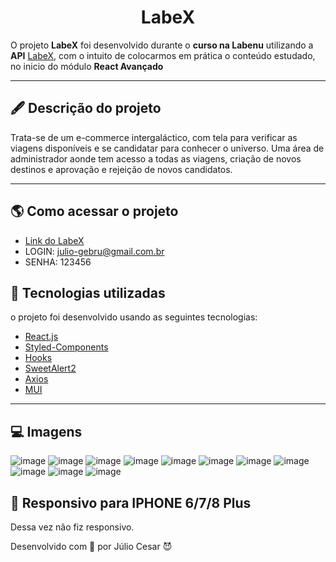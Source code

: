 # 

<h1 align="center">
LabeX
</h1>

O projeto **LabeX** foi desenvolvido durante o **curso na Labenu** utilizando a **API** [LabeX](https://documenter.getpostman.com/view/9133542/TzCTZkQr#intro), com o intuito de colocarmos em prática o conteúdo estudado, no inicio do módulo **React Avançado**

---


## 🖋 Descrição do projeto

Trata-se de um e-commerce intergaláctico, com tela para verificar as viagens disponíveis e se candidatar para conhecer o universo. Uma área de administrador aonde tem acesso a todas as viagens, criação de novos destinos e aprovação e rejeição de novos candidatos.

---



## 🌎 Como acessar o projeto

- [Link do LabeX](https://juicy-crowd.surge.sh/)
- LOGIN: julio-gebru@gmail.com.br
- SENHA: 123456

## 🚀 Tecnologias utilizadas

o projeto foi desenvolvido usando as seguintes tecnologias:

- [React.js](https://pt-br.reactjs.org/docs/getting-started.html)
- [Styled-Components](https://styled-components.com/docs)
- [Hooks](https://pt-br.reactjs.org/docs/hooks-intro.html)
- [SweetAlert2](https://sweetalert.js.org/guides/)
- [Axios](https://axios-http.com/ptbr/docs/intro)
- [MUI](https://mui.com/pt/)

---

## 💻  Imagens
![image](https://user-images.githubusercontent.com/93069800/162830829-7abb8d0d-5e7c-4973-90a8-f696ee4cd05c.png)
![image](https://user-images.githubusercontent.com/93069800/162830882-115c1d22-43c8-41db-8d2e-18d58b7800b3.png)
![image](https://user-images.githubusercontent.com/93069800/162830910-eceab488-b0a6-4d6d-b38a-891d2707de96.png)
![image](https://user-images.githubusercontent.com/93069800/162830979-86f428bf-8cfc-4271-a900-3341675535d3.png)
![image](https://user-images.githubusercontent.com/93069800/162831072-09129197-030a-4d2f-b3d8-c4a04e552909.png)
![image](https://user-images.githubusercontent.com/93069800/162831105-cb5523f6-5128-4e2f-a71b-fa2f090e5333.png)
![image](https://user-images.githubusercontent.com/93069800/162831552-b76a2658-cd19-4be5-9fe8-40f22a9e532c.png)
![image](https://user-images.githubusercontent.com/93069800/162831156-13666a4f-2e4e-4822-81c1-957ae85de53b.png)
![image](https://user-images.githubusercontent.com/93069800/162831201-e711de52-7791-4e05-88cc-032204014538.png)
![image](https://user-images.githubusercontent.com/93069800/162831289-c13fdf91-b32e-4bcc-936a-f6aab963280a.png)
![image](https://user-images.githubusercontent.com/93069800/162831404-8e81b033-67d2-4f05-bac3-f5a9888914a1.png)





## :iphone: Responsivo para IPHONE 6/7/8 Plus
Dessa vez não fiz responsivo.

Desenvolvido com :purple_heart: por Júlio Cesar :smiling_imp:
